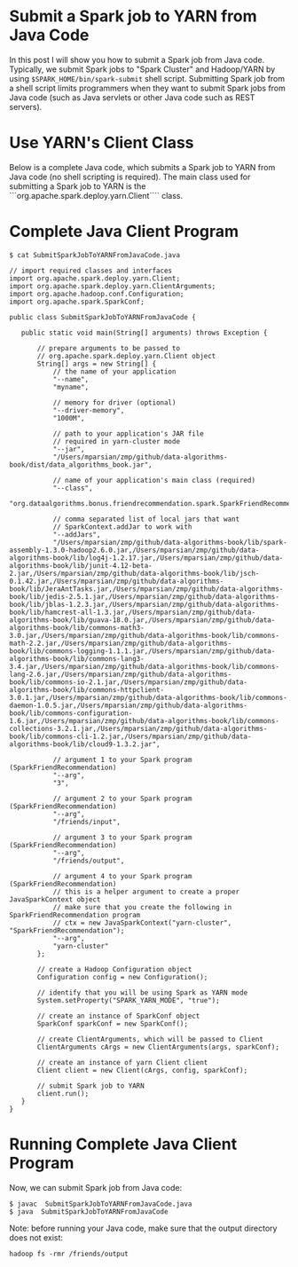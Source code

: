 Submit a Spark job to YARN from Java Code
=========================================
In this post I will show you how to submit a Spark job from Java code. Typically, we submit 
Spark jobs to "Spark Cluster" and Hadoop/YARN  by using ````$SPARK_HOME/bin/spark-submit```` 
shell script.  Submitting Spark job from a shell script limits programmers when they want to submit 
Spark jobs from Java code (such as Java servlets or other Java code such as REST servers).

Use YARN's Client Class
=======================
Below is a complete Java code, which submits a Spark job to YARN from Java code (no shell scripting 
is required). The main class used for submitting a Spark job to YARN is the ```org.apache.spark.deploy.yarn.Client```` class.


Complete Java Client Program
============================

````
$ cat SubmitSparkJobToYARNFromJavaCode.java

// import required classes and interfaces
import org.apache.spark.deploy.yarn.Client;
import org.apache.spark.deploy.yarn.ClientArguments;
import org.apache.hadoop.conf.Configuration;
import org.apache.spark.SparkConf;

public class SubmitSparkJobToYARNFromJavaCode {

   public static void main(String[] arguments) throws Exception {

       // prepare arguments to be passed to 
       // org.apache.spark.deploy.yarn.Client object
       String[] args = new String[] {
           // the name of your application
           "--name",
           "myname",
           
           // memory for driver (optional)
           "--driver-memory",
           "1000M",
              
           // path to your application's JAR file 
           // required in yarn-cluster mode      
           "--jar",
           "/Users/mparsian/zmp/github/data-algorithms-book/dist/data_algorithms_book.jar",

           // name of your application's main class (required)
           "--class",
           "org.dataalgorithms.bonus.friendrecommendation.spark.SparkFriendRecommendation",

           // comma separated list of local jars that want 
           // SparkContext.addJar to work with		
           "--addJars",
           "/Users/mparsian/zmp/github/data-algorithms-book/lib/spark-assembly-1.3.0-hadoop2.6.0.jar,/Users/mparsian/zmp/github/data-algorithms-book/lib/log4j-1.2.17.jar,/Users/mparsian/zmp/github/data-algorithms-book/lib/junit-4.12-beta-2.jar,/Users/mparsian/zmp/github/data-algorithms-book/lib/jsch-0.1.42.jar,/Users/mparsian/zmp/github/data-algorithms-book/lib/JeraAntTasks.jar,/Users/mparsian/zmp/github/data-algorithms-book/lib/jedis-2.5.1.jar,/Users/mparsian/zmp/github/data-algorithms-book/lib/jblas-1.2.3.jar,/Users/mparsian/zmp/github/data-algorithms-book/lib/hamcrest-all-1.3.jar,/Users/mparsian/zmp/github/data-algorithms-book/lib/guava-18.0.jar,/Users/mparsian/zmp/github/data-algorithms-book/lib/commons-math3-3.0.jar,/Users/mparsian/zmp/github/data-algorithms-book/lib/commons-math-2.2.jar,/Users/mparsian/zmp/github/data-algorithms-book/lib/commons-logging-1.1.1.jar,/Users/mparsian/zmp/github/data-algorithms-book/lib/commons-lang3-3.4.jar,/Users/mparsian/zmp/github/data-algorithms-book/lib/commons-lang-2.6.jar,/Users/mparsian/zmp/github/data-algorithms-book/lib/commons-io-2.1.jar,/Users/mparsian/zmp/github/data-algorithms-book/lib/commons-httpclient-3.0.1.jar,/Users/mparsian/zmp/github/data-algorithms-book/lib/commons-daemon-1.0.5.jar,/Users/mparsian/zmp/github/data-algorithms-book/lib/commons-configuration-1.6.jar,/Users/mparsian/zmp/github/data-algorithms-book/lib/commons-collections-3.2.1.jar,/Users/mparsian/zmp/github/data-algorithms-book/lib/commons-cli-1.2.jar,/Users/mparsian/zmp/github/data-algorithms-book/lib/cloud9-1.3.2.jar",

           // argument 1 to your Spark program (SparkFriendRecommendation)
           "--arg",
           "3",

           // argument 2 to your Spark program (SparkFriendRecommendation)
           "--arg",
           "/friends/input",

           // argument 3 to your Spark program (SparkFriendRecommendation)
           "--arg",
           "/friends/output",
  
           // argument 4 to your Spark program (SparkFriendRecommendation)
           // this is a helper argument to create a proper JavaSparkContext object
           // make sure that you create the following in SparkFriendRecommendation program
           // ctx = new JavaSparkContext("yarn-cluster", "SparkFriendRecommendation");
           "--arg",
           "yarn-cluster"
       };
       
       // create a Hadoop Configuration object
       Configuration config = new Configuration();

       // identify that you will be using Spark as YARN mode
       System.setProperty("SPARK_YARN_MODE", "true");

       // create an instance of SparkConf object
       SparkConf sparkConf = new SparkConf();

       // create ClientArguments, which will be passed to Client
       ClientArguments cArgs = new ClientArguments(args, sparkConf); 
       
       // create an instance of yarn Client client
       Client client = new Client(cArgs, config, sparkConf); 
                
       // submit Spark job to YARN
       client.run(); 
   }
}
````

Running Complete Java Client Program
====================================

Now, we can submit Spark job from Java code:
````
$ javac  SubmitSparkJobToYARNFromJavaCode.java
$ java  SubmitSparkJobToYARNFromJavaCode
````

Note: before running your Java code, make sure that the 
output directory does not exist:
````
hadoop fs -rmr /friends/output
````
